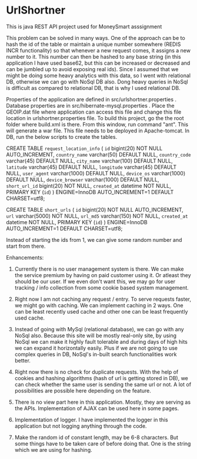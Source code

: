 # UrlShortner
This is java REST API project used for MoneySmart asssignment


This problem can be solved in many ways. One of the approach can be to hash the id of the table or maintain a unique number somewhere (REDIS INCR functionality) so that whenever a new request comes, it assigns a new number to it. This number can then be hashed to any base string (in this application I have used base62, but this can be increased or decreased and can be jumbled up to avoid exposing real ids). Since I assumed that we might be doing some heavy analytics with this data, so I went with relational DB, otherwise we can go with NoSql DB also. Dong heavy queries in NoSql is difficult as compared to relational DB, that is why I used relational DB.

Properties of the application are defined in src/urlshortner.properties . Database properties are in src/hibernate-mysql.properties . Place the GEOIP.dat file where application can access this file and change this file location in urlshortner.properties file.
To build this project, go the the root folder where build.xml is there. From this window, run command "ant". This will generate a war file. This file needs to be deployed in Apache-tomcat. 
In DB, run the below scripts to create the tables.

CREATE TABLE `request_location_info` (
  `id` bigint(20) NOT NULL AUTO_INCREMENT,
  `country_name` varchar(50) DEFAULT NULL,
  `country_code` varchar(45) DEFAULT NULL,
  `city_name` varchar(100) DEFAULT NULL,
  `latitude` varchar(45) DEFAULT NULL,
  `longitude` varchar(45) DEFAULT NULL,
  `user_agent` varchar(1000) DEFAULT NULL,
  `device_os` varchar(1000) DEFAULT NULL,
  `device_browser` varchar(1000) DEFAULT NULL,
  `short_url_id` bigint(20) NOT NULL,
  `created_at` datetime NOT NULL,
  PRIMARY KEY (`id`)
) ENGINE=InnoDB AUTO_INCREMENT=1 DEFAULT CHARSET=utf8;


CREATE TABLE `short_urls` (
  `id` bigint(20) NOT NULL AUTO_INCREMENT,
  `url` varchar(5000) NOT NULL,
  `url_md5` varchar(150) NOT NULL,
  `created_at` datetime NOT NULL,
  PRIMARY KEY (`id`)
) ENGINE=InnoDB AUTO_INCREMENT=1 DEFAULT CHARSET=utf8;


Instead of starting the ids from 1, we can give some random number and start from there. 




Enhancements:
1. Currently there is no user management system is there. We can make the service premium by having on paid customer using it. Or atleast they should be our user. 
If we even don't want this, we may go for user tracking / info collection from some cookie based system management.

2. Right now I am not caching any request / entry. To serve requests faster, we might go with caching. We can implement caching in 2 ways. One can be least recently used cache and other one can be least frequently used cache. 

3. Instead of going with MySql (relational database), we can go with any NoSql also. Because this site will be mostly real-only site, by using NoSql we can make it highly fault tolerable and during days of high hits we can expand it horizontally easily. Plus if we are not going to use complex queries in DB, NoSql's in-built search functionalities work better.

4. Right now there is no check for duplicate requests. With the help of cookies and hashing algorithms (hash of url is getting stored in DB), we can check whether the same user is sending the same url or not. A lot of possibilities are possible here depending on the feature.

5. There is no view part here in this application. Mostly, they are serving as the APIs. Implementation of AJAX can be used here in some pages.

6. Implementation of logger. I have implemented the logger in this application but not logging anything through the code.

7. Make the random id of constant length, may be 6-8 characters. But some things have to be taken care of before doing that. One is the string which we are using for hashing.
